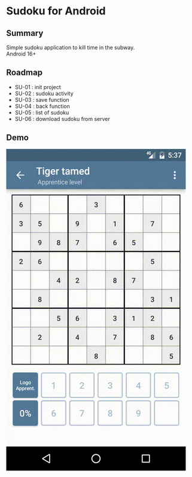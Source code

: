 # Sudoku for Android

## Summary

Simple sudoku application to kill time in the subway.  
Android 16+  

## Roadmap

- SU-01 : init project
- SU-02 : sudoku activity
- SU-03 : save function
- SU-04 : back function
- SU-05 : list of sudoku
- SU-06 : download sudoku from server 

## Demo

![Screenshot](demo_sudoku.gif)
